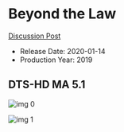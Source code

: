 # Beyond the Law

[Discussion Post](https://www.avsforum.com/threads/bass-eq-for-filtered-movies.2995212/post-59661836)

* Release Date: 2020-01-14
* Production Year: 2019

## DTS-HD MA 5.1

![img 0](https://i.imgur.com/FM9xLur.jpg)

![img 1](https://i.imgur.com/mt9u8E5.png)


